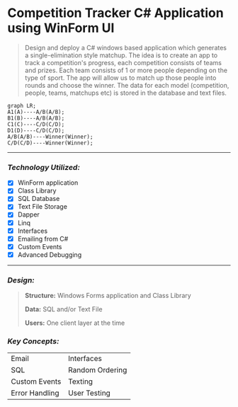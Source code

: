 # Competition Tracker C# Application using WinForm UI

> Design and deploy a C# windows based application which generates a single-elimination style matchup. The idea is to create an app to track a competition's progress, each competition consists of teams and prizes. Each team consists of 1 or more people depending on the type of sport. The app will allow us to match up those people into rounds and choose the winner. The data for each model (competition, people, teams, matchups etc) is stored in the database and text files.

```mermaid
graph LR;
A1(A)----A/B(A/B);
B1(B)----A/B(A/B);
C1(C)----C/D(C/D);
D1(D)----C/D(C/D);
A/B(A/B)----Winner(Winner);
C/D(C/D)----Winner(Winner);
```

---

### _Technology Utilized:_

*   [x] WinForm application
*   [x] Class Library
*   [x] SQL Database
*   [x] Text File Storage
*   [x] Dapper
*   [x] Linq
*   [x] Interfaces
*   [x] Emailing from C#
*   [x] Custom Events
*   [x] Advanced Debugging

---

### _Design:_

> **Structure:** Windows Forms application and Class Library
> 
> **Data:** SQL and/or Text File
> 
> **Users:** One client layer at the time

### _Key Concepts:_

<table><tbody><tr><td>Email</td><td>Interfaces</td></tr><tr><td>SQL</td><td>Random Ordering</td></tr><tr><td>Custom Events</td><td>Texting</td></tr><tr><td>Error Handling</td><td>User Testing</td></tr></tbody></table>
